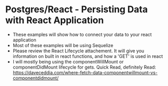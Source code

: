 # Postgres/React - Persisting Data with React Application

* These examples will show how to connect your data to your react application
* Most of these examples will be using Sequelize
* Please review the React Lifecycle attachement. It will give you information on built in react functions, and how a 'GET' is used in react
* I will mostly being using the componentWillMount or componentDidMount lifecycle for gets. Quick Read, definitely Read: https://daveceddia.com/where-fetch-data-componentwillmount-vs-componentdidmount/